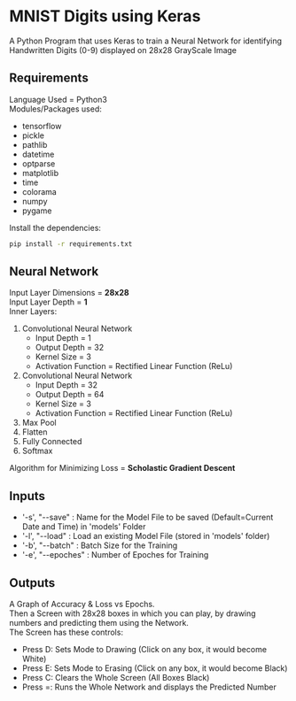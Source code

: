 # MNIST Digits using Keras
A Python Program that uses Keras to train a Neural Network for identifying Handwritten Digits (0-9) displayed on 28x28 GrayScale Image

## Requirements
Language Used = Python3<br />
Modules/Packages used:
* tensorflow
* pickle
* pathlib
* datetime
* optparse
* matplotlib
* time
* colorama
* numpy
* pygame
<!-- -->
Install the dependencies:
```bash
pip install -r requirements.txt
```

## Neural Network
Input Layer Dimensions = **28x28**<br />
Input Layer Depth = **1**<br />
Inner Layers:
1. Convolutional Neural Network
    * Input Depth  = 1
    * Output Depth = 32
    * Kernel Size  = 3
    * Activation Function = Rectified Linear Function (ReLu)
2. Convolutional Neural Network
    * Input Depth  = 32
    * Output Depth = 64
    * Kernel Size  = 3
    * Activation Function = Rectified Linear Function (ReLu)
3. Max Pool
4. Flatten
5. Fully Connected
6. Softmax
<!-- -->
Algorithm for Minimizing Loss = **Scholastic Gradient Descent**

## Inputs
* '-s', "--save" : Name for the Model File to be saved (Default=Current Date and Time) in 'models' Folder
* '-l', "--load" : Load an existing Model File (stored in 'models' folder)
* '-b', "--batch" : Batch Size for the Training
* '-e', "--epoches" : Number of Epoches for Training

## Outputs
A Graph of Accuracy & Loss vs Epochs.<br />
Then a Screen with 28x28 boxes in which you can play, by drawing numbers and predicting them using the Network.<br />
The Screen has these controls:
* Press D: Sets Mode to Drawing (Click on any box, it would become White)
* Press E: Sets Mode to Erasing (Click on any box, it would become Black)
* Press C: Clears the Whole Screen (All Boxes Black)
* Press =: Runs the Whole Network and displays the Predicted Number